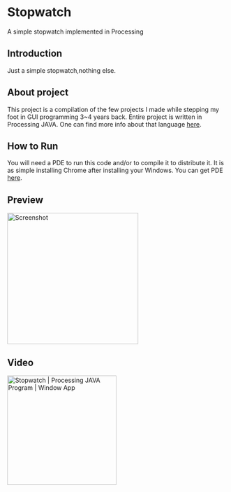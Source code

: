 # Stopwatch
A simple stopwatch implemented in Processing


## Introduction
Just a simple stopwatch,nothing else.

## About project
This project is a compilation of the few projects I made while stepping my foot in GUI programming 3~4 years back. Entire project is written in Processing JAVA.
One can find more info about that language [here](https://www.processing.org).

## How to Run
You will need a PDE to run this code and/or to compile it to distribute it. It is as simple installing Chrome after installing your Windows.
You can get PDE [here](https://www.processing.org/download).

## Preview
[<img src="https://raw.githubusercontent.com/rootCircle/Stopwatch/main/src/1.png"
alt="Screenshot"
height="300">](#Video)

## Video
[<img src="https://i.ytimg.com/vi/LywBWoAsO1s/hqdefault.jpg"
     alt="Stopwatch | Processing JAVA Program | Window App"
     height="250">](https://www.youtube.com/watch?v=LywBWoAsO1s)

